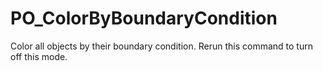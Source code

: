# PO_ColorByBoundaryCondition

Color all objects by their boundary condition. Rerun this command to turn off this mode.
